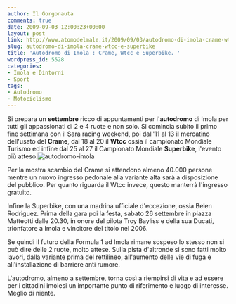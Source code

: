 ```yaml
---
author: Il Gorgonauta
comments: true
date: 2009-09-03 12:00:23+00:00
layout: post
link: http://www.atomodelmale.it/2009/09/03/autodromo-di-imola-crame-wtcc-e-superbike/
slug: autodromo-di-imola-crame-wtcc-e-superbike
title: 'Autodromo di Imola : Crame, Wtcc e Superbike. '
wordpress_id: 5528
categories:
- Imola e Dintorni
- Sport
tags:
- Autodromo
- Motociclismo
---
```


Si prepara un **settembre** ricco di appuntamenti per l'**autodromo** di Imola per tutti gli appassionati di 2 e 4 ruote e non solo. Si comincia subito il primo fine settimana con il Sara racing weekend, poi dall'11 al 13 il mercatino dell'usato del **Crame**, dal 18 al 20 il **Wtcc** ossia il campionato Mondiale Turismo ed infine dal 25 al 27 il Campionato Mondiale **Superbike**, l'evento più atteso.![autodromo-imola](http://www.atomodelmale.it/wp-content/uploads/2008/10/autodromo-imola-300x229.jpg)

Per la mostra scambio del Crame si attendono almeno 40.000 persone mentre un nuovo ingresso pedonale alla variante alta sarà a disposizione del pubblico. Per quanto riguarda il Wtcc invece, questo manterrà l'ingresso gratuito.

Infine la Superbike, con una madrina ufficiale d'eccezione, ossia Belen Rodriguez. Prima della gara poi la festa, sabato 26 settembre in piazza Matteotti dalle 20.30, in onore del pilota Troy Bayliss e della sua Ducati, trionfatore a Imola e vincitore del titolo nel 2006.

Se quindi il futuro della Formula 1 ad Imola rimane sospeso lo stesso non si può dire delle 2 ruote, molto attese. Sulla pista d'altronde si sono fatti molto lavori, dalla variante prima del rettilineo, all'aumento delle vie di fuga e all'installazione di barriere anti rumore.

<!-- more -->


L'autodromo, almeno a settembre, torna così a riempirsi di vita e ad essere per i cittadini imolesi un importante punto di riferimento e luogo di interesse. Meglio di niente.
